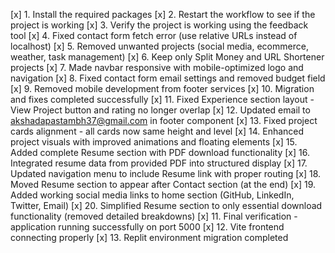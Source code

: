[x] 1. Install the required packages
[x] 2. Restart the workflow to see if the project is working
[x] 3. Verify the project is working using the feedback tool
[x] 4. Fixed contact form fetch error (use relative URLs instead of localhost)
[x] 5. Removed unwanted projects (social media, ecommerce, weather, task management)
[x] 6. Keep only Split Money and URL Shortener projects 
[x] 7. Made navbar responsive with mobile-optimized logo and navigation
[x] 8. Fixed contact form email settings and removed budget field
[x] 9. Removed mobile development from footer services
[x] 10. Migration and fixes completed successfully
[x] 11. Fixed Experience section layout - View Project button and rating no longer overlap
[x] 12. Updated email to akshadapastambh37@gmail.com in footer component
[x] 13. Fixed project cards alignment - all cards now same height and level
[x] 14. Enhanced project visuals with improved animations and floating elements
[x] 15. Added complete Resume section with PDF download functionality
[x] 16. Integrated resume data from provided PDF into structured display
[x] 17. Updated navigation menu to include Resume link with proper routing
[x] 18. Moved Resume section to appear after Contact section (at the end)
[x] 19. Added working social media links to home section (GitHub, LinkedIn, Twitter, Email)
[x] 20. Simplified Resume section to only essential download functionality (removed detailed breakdowns)
[x] 11. Final verification - application running successfully on port 5000
[x] 12. Vite frontend connecting properly
[x] 13. Replit environment migration completed